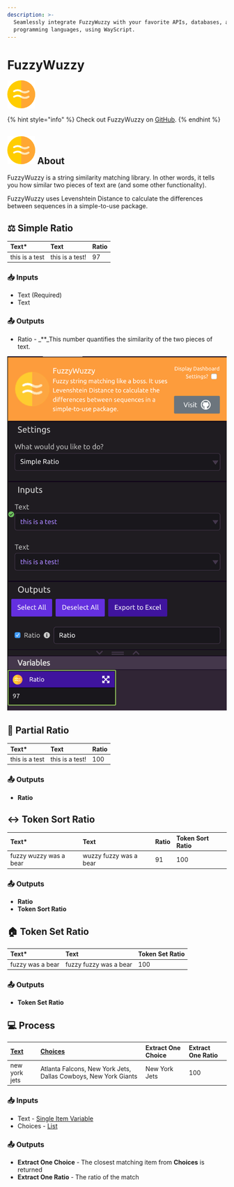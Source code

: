 ```yaml
---
description: >-
  Seamlessly integrate FuzzyWuzzy with your favorite APIs, databases, and
  programming languages, using WayScript.
---
```


# FuzzyWuzzy

![Fuzzy string matching like a boss. ](../../.gitbook/assets/fuzzy_match.png)

{% hint style="info" %}
Check out FuzzyWuzzy on [GitHub](https://github.com/seatgeek/fuzzywuzzy).
{% endhint %}

## ![](../../.gitbook/assets/fuzzy_match%20%283%29.png) About

FuzzyWuzzy is a string similarity matching library. In other words, it tells you how similar two pieces of text are \(and some other functionality\).

FuzzyWuzzy uses Levenshtein Distance to calculate the differences between sequences in a simple-to-use package.

## ⚖ Simple Ratio

| **Text\*** | **Text** | **Ratio** |
| :--- | :--- | :--- |
| this is a test | this is a test! | 97 |

### 📥 Inputs

* Text \(Required\)
* Text

### 📤 Outputs

* Ratio -  _\*\*_This number quantifies the similarity of the two pieces of text. 

![Ratio Returned is 97](../../.gitbook/assets/screenshot-2019-07-16-21.51.36.png)

## 💠 Partial Ratio

| **Text\*** | Text | **Ratio** |
| :--- | :--- | :--- |
| this is a test | this is a test! | 100 |

### 📤 Outputs

* **Ratio**

## ↔ Token Sort Ratio

| **Text**\* | Text | Ratio | Token Sort Ratio |
| :--- | :--- | :--- | :--- |
| fuzzy wuzzy was a bear | wuzzy fuzzy was a bear | 91 | 100 |

### 📤 Outputs

* **Ratio**
* **Token Sort Ratio**

## 🏠 Token Set Ratio

| **Text\*** | Text | Token Set Ratio |
| :--- | :--- | :--- |
| fuzzy was a bear | fuzzy fuzzy was a bear | 100 |

### 📤 Outputs

* **Token Set Ratio**

## 💻 Process

| [Text](../../getting_started/variables.md#single-item) | [Choices](../../getting_started/variables.md#lists) | Extract One Choice | Extract One Ratio |
| :--- | :--- | :--- | :--- |
| new york jets | Atlanta Falcons, New York Jets, Dallas Cowboys, New York Giants | New York Jets | 100 |

### 📥 Inputs

* Text - [Single Item Variable](../../getting_started/variables.md#single-item)
* Choices - [List](../../getting_started/variables.md#lists)

### 📤 Outputs

* **Extract One Choice** - The closest matching item from **Choices** is returned
* **Extract One Ratio** - The ratio of the match

